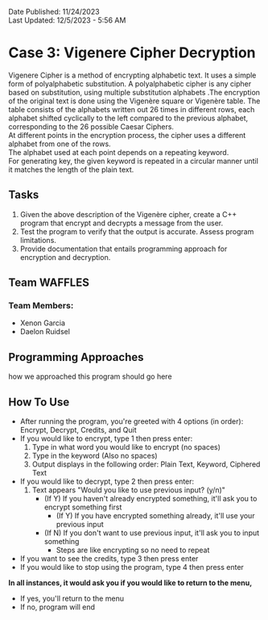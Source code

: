 Date Published: 11/24/2023 <br />
Last Updated: 12/5/2023 - 5:56 AM
# Case 3: Vigenere Cipher Decryption
Vigenere Cipher is a method of encrypting alphabetic text. It uses a simple form of polyalphabetic
substitution. A polyalphabetic cipher is any cipher based on substitution, using multiple substitution
alphabets .The encryption of the original text is done using the Vigenère square or Vigenère table.
The table consists of the alphabets written out 26 times in different rows, each alphabet shifted
cyclically to the left compared to the previous alphabet, corresponding to the 26 possible Caesar
Ciphers. <br />
At different points in the encryption process, the cipher uses a different alphabet from one of the rows. <br />
The alphabet used at each point depends on a repeating keyword. <br />
For generating key, the given keyword is repeated in a circular manner until it matches the length of the
plain text.

## Tasks
1. Given the above description of the Vigenère cipher, create a C++ program that encrypt and
decrypts a message from the user.
2. Test the program to verify that the output is accurate. Assess program limitations.
3. Provide documentation that entails programming approach for encryption and decryption.

## Team WAFFLES
### Team Members:
- Xenon Garcia
- Daelon Ruidsel

## Programming Approaches
how we approached this program should go here

## How To Use
- After running the program, you're greeted with 4 options (in order): Encrypt, Decrypt, Credits, and Quit
- If you would like to encrypt, type 1 then press enter:
   1) Type in what word you would like to encrypt (no spaces)
   2) Type in the keyword (Also no spaces)
   3) Output displays in the following order: Plain Text, Keyword, Ciphered Text
- If you would like to decrypt, type 2 then press enter:
   1) Text appears "Would you like to use previous input? (y/n)"
      - (If Y) If you haven't already encrypted something, it'll ask you to encrypt something first
           - (If Y) If you have encrypted something already, it'll use your previous input
      - (If N) If you don't want to use previous input, it'll ask you to input something
         - Steps are like encrypting so no need to repeat
- If you want to see the credits, type 3 then press enter
- If you would like to stop using the program, type 4 then press enter

**In all instances, it would ask you if you would like to return to the menu,**
- If yes, you'll return to the menu
- If no, program will end
